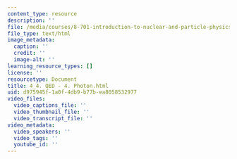 ```yaml
---
content_type: resource
description: ''
file: /media/courses/8-701-introduction-to-nuclear-and-particle-physics-fall-2020/4_4-qed-4-photon.html
file_type: text/html
image_metadata:
  caption: ''
  credit: ''
  image-alt: ''
learning_resource_types: []
license: ''
resourcetype: Document
title: 4_4. QED - 4. Photon.html
uid: d975945f-1a0f-4db9-b77b-ea8058532977
video_files:
  video_captions_file: ''
  video_thumbnail_file: ''
  video_transcript_file: ''
video_metadata:
  video_speakers: ''
  video_tags: ''
  youtube_id: ''
---
```

